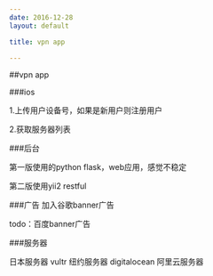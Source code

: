 ```yaml
---
date: 2016-12-28
layout: default

title: vpn app 

---
```


##vpn app 

###ios

1.上传用户设备号，如果是新用户则注册用户

2.获取服务器列表

###后台

第一版使用的python flask，web应用，感觉不稳定

第二版使用yii2 restful

###广告
加入谷歌banner广告

todo：百度banner广告

###服务器

日本服务器 vultr
纽约服务器 digitalocean
阿里云服务器